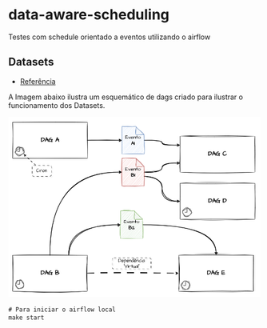 # data-aware-scheduling

Testes com schedule orientado a eventos utilizando o airflow

## Datasets

- [Referência](https://airflow.apache.org/docs/apache-airflow/stable/authoring-and-scheduling/datasets.html)

A Imagem abaixo ilustra um esquemático de dags criado para ilustrar o funcionamento dos Datasets.

![schema](assets/schema.png)

```shell
# Para iniciar o airflow local
make start
```
